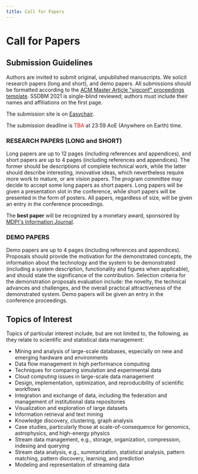 ```yaml
---
title: Call for Papers
---
```



# Call for Papers


## Submission Guidelines

Authors are invited to submit original, unpublished manuscripts. We solicit research papers (long and short), and demo papers. All submissions should be formatted according to the [ACM Master Article "sigconf" proceedings template](https://www.acm.org/publications/proceedings-template). SSDBM 2021 is single-blind reviewed; authors must include their names and affiliations on the first page.

The submission site is on [Easychair](https://easychair.org/conferences/submission_new?a=25572222).


The submission deadline is <span style="color:red;">TBA</span> at 23:59 AoE (Anywhere on Earth) time.



### RESEARCH PAPERS (LONG and SHORT)

Long papers are up to 12 pages (including references and appendices), and short papers are up to 4 pages (including references and appendices).
The former should be descriptions of complete technical work, while the latter should describe interesting, innovative ideas, which nevertheless require more work to mature, or are vision papers. The program committee may decide to accept some long papers as short papers. Long papers will be given a presentation slot in the conference, while short papers will be presented in the form of posters. All papers, regardless of size, will be given an entry in the conference proceedings.

The **best paper** will be recognized by a monetary award, sponsored by [MDPI's Information Journal](https://www.mdpi.com/journal/information).


### DEMO PAPERS

Demo papers are up to 4 pages (including references and appendices). Proposals should provide the motivation for the demonstrated concepts, the information about the technology and the system to be demonstrated (including a system description, functionality and figures when applicable), and should state the significance of the contribution. Selection criteria for the demonstration proposals evaluation include: the novelty, the technical advances and challenges, and the overall practical attractiveness of the demonstrated system. Demo papers will be given an entry in the conference proceedings.



## Topics of Interest

Topics of particular interest include, but are not limited to, the following, as they relate to scientific and statistical data management:


 - Mining and analysis of large-scale databases, especially on new and emerging hardware and environments
 - Data flow management in high performance computing
 - Techniques for comparing simulation and experimental data
 - Cloud computing issues in large-scale data management
 - Design, implementation, optimization, and reproducibility of scientific workflows
 - Integration and exchange of data, including the federation and management of institutional data repositories
 - Visualization and exploration of large datasets
 - Information retrieval and text mining
 - Knowledge discovery, clustering, graph analysis
 - Case studies, particularly those at scale-of-consequence for genomics, astrophysics, and high-energy physics
 - Stream data management, e.g., storage, organization, compression, indexing and querying
 - Stream data analysis, e.g., summarization, statistical analysis, pattern matching, pattern discovery, learning, and prediction
 - Modeling and representation of streaming data